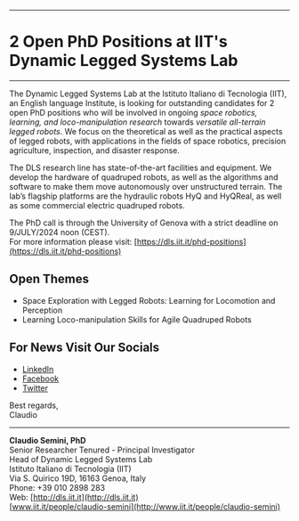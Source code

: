 -----------------------------------------------------------------------------
# 2 Open PhD Positions at IIT's Dynamic Legged Systems Lab
-----------------------------------------------------------------------------

The Dynamic Legged Systems Lab at the Istituto Italiano di Tecnologia (IIT), an English language Institute, is looking for outstanding candidates for 2 open PhD positions who will be involved in ongoing *space robotics, learning, and loco-manipulation research* towards *versatile all-terrain legged robots*. We focus on the theoretical as well as the practical aspects of legged robots, with applications in the fields of space robotics, precision agriculture, inspection, and disaster response.

The DLS research line has state-of-the-art facilities and equipment. We develop the hardware of quadruped robots, as well as the algorithms and software to make them move autonomously over unstructured terrain. The lab’s flagship platforms are the hydraulic robots HyQ and HyQReal, as well as some commercial electric quadruped robots.

The PhD call is through the University of Genova with a strict deadline on 9/JULY/2024 noon (CEST).  
For more information please visit: [https://dls.iit.it/phd-positions](https://dls.iit.it/phd-positions)

## Open Themes
- Space Exploration with Legged Robots: Learning for Locomotion and Perception
- Learning Loco-manipulation Skills for Agile Quadruped Robots

## For News Visit Our Socials
- [LinkedIn](https://www.linkedin.com/company/dlslab/)
- [Facebook](https://www.facebook.com/iitDLSlab/)
- [Twitter](https://www.twitter.com/iitDLSlab/)

Best regards,  
Claudio

---

**Claudio Semini, PhD**  
Senior Researcher Tenured - Principal Investigator  
Head of Dynamic Legged Systems Lab  
Istituto Italiano di Tecnologia (IIT)  
Via S. Quirico 19D, 16163 Genoa, Italy  
Phone: +39 010 2898 283  
Web: [http://dls.iit.it](http://dls.iit.it)  
[www.iit.it/people/claudio-semini](http://www.iit.it/people/claudio-semini)

